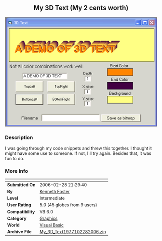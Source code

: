 ﻿<div align="center">

## My 3D Text \(My 2 cents worth\)

<img src="PIC2005952349444672.gif">
</div>

### Description

I was going through my code snippets and threw this together. I thought it might have some use to someone. If not, I'll try again. Besides that, it was fun to do.
 
### More Info
 


<span>             |<span>
---                |---
**Submitted On**   |2006-02-28 21:29:40
**By**             |[Kenneth Foster](https://github.com/Planet-Source-Code/PSCIndex/blob/master/ByAuthor/kenneth-foster.md)
**Level**          |Intermediate
**User Rating**    |5.0 (45 globes from 9 users)
**Compatibility**  |VB 6\.0
**Category**       |[Graphics](https://github.com/Planet-Source-Code/PSCIndex/blob/master/ByCategory/graphics__1-46.md)
**World**          |[Visual Basic](https://github.com/Planet-Source-Code/PSCIndex/blob/master/ByWorld/visual-basic.md)
**Archive File**   |[My\_3D\_Text1977102282006\.zip](https://github.com/Planet-Source-Code/kenneth-foster-my-3d-text-my-2-cents-worth__1-62457/archive/master.zip)








